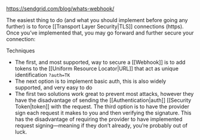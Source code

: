 https://sendgrid.com/blog/whats-webhook/

The easiest thing to do (and what you should implement before going any further) is to force [[Transport Layer Security|TLS]] connections (https). Once you’ve implemented that, you may go forward and further secure your connection:

Techniques

- The first, and most supported, way to secure a [[Webhook]] is to add tokens to the [[Uniform Resource Locator|URL]] that act as unique identification `?auth=TK`
- The next option is to implement basic auth, this is also widely supported, and very easy to do
- The first two solutions work great to prevent most attacks, however they have the disadvantage of sending the [[Authentication|auth]] [[Security Token|token]] with the request. The third option is to have the provider sign each request it makes to you and then verifying the signature. This has the disadvantage of requiring the provider to have implemented request signing—meaning if they don’t already, you’re probably out of luck.